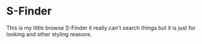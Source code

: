# S-Finder
This is my little browse S-Finder it really can't search things but it is just for looking and other styling reasons.
